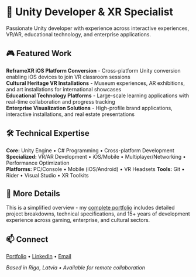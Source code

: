 # 👋 Unity Developer & XR Specialist

Passionate Unity developer with experience across interactive experiences, VR/AR, educational technology, and enterprise applications.

## 🎮 Featured Work

**ReframeXR iOS Platform Conversion** - Cross-platform Unity conversion enabling iOS devices to join VR classroom sessions  
**Cultural Heritage VR Installations** - Museum experiences, AR exhibitions, and art installations for international showcases  
**Educational Technology Platforms** - Large-scale learning applications with real-time collaboration and progress tracking  
**Enterprise Visualization Solutions** - High-profile brand applications, interactive installations, and real estate presentations

## 🛠️ Technical Expertise

**Core:** Unity Engine • C# Programming • Cross-platform Development  
**Specialized:** VR/AR Development • iOS/Mobile • Multiplayer/Networking • Performance Optimization  
**Platforms:** PC/Console • Mobile (iOS/Android) • VR Headsets 
**Tools:** Git • Rider • Visual Studio • XR Toolkits

## 📄 More Details

This is a simplified overview - my [complete portfolio](http://burve.app/r1/portfolio) includes detailed project breakdowns, technical specifications, and 15+ years of development experience across gaming, enterprise, and cultural sectors.

## 📫 Connect

[Portfolio](http://burve.app/r1/portfolio) • [LinkedIn](https://www.linkedin.com/in/alexanderivanchenko/) • [Email](mailto:aleksandrs.ivancenko@gmail.com)

*Based in Riga, Latvia • Available for remote collaboration*
